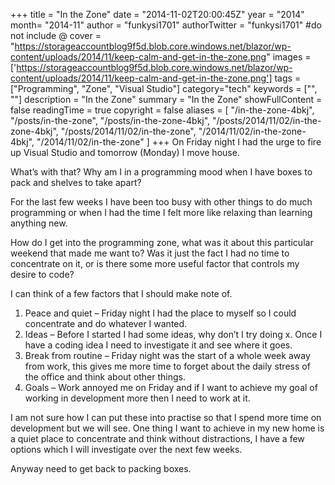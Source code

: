 +++
title = "In the Zone"
date = "2014-11-02T20:00:45Z"
year = "2014"
month= "2014-11"
author = "funkysi1701"
authorTwitter = "funkysi1701" #do not include @
cover = "https://storageaccountblog9f5d.blob.core.windows.net/blazor/wp-content/uploads/2014/11/keep-calm-and-get-in-the-zone.png"
images = ['https://storageaccountblog9f5d.blob.core.windows.net/blazor/wp-content/uploads/2014/11/keep-calm-and-get-in-the-zone.png']
tags = ["Programming", "Zone", "Visual Studio"]
category="tech"
keywords = ["", ""]
description = "In the Zone"
summary = "In the Zone"
showFullContent = false
readingTime = true
copyright = false
aliases = [
    "/in-the-zone-4bkj",
    "/posts/in-the-zone",
    "/posts/in-the-zone-4bkj",
    "/posts/2014/11/02/in-the-zone-4bkj",
    "/posts/2014/11/02/in-the-zone",
    "/2014/11/02/in-the-zone-4bkj",
    "/2014/11/02/in-the-zone"
]
+++
On Friday night I had the urge to fire up Visual Studio and tomorrow (Monday) I move house.

What’s with that? Why am I in a programming mood when I have boxes to pack and shelves to take apart?

For the last few weeks I have been too busy with other things to do much programming or when I had the time I felt more like relaxing than learning anything new.

How do I get into the programming zone, what was it about this particular weekend that made me want to? Was it just the fact I had no time to concentrate on it, or is there some more useful factor that controls my desire to code?

I can think of a few factors that I should make note of.

1. Peace and quiet – Friday night I had the place to myself so I could concentrate and do whatever I wanted.
2. Ideas – Before I started I had some ideas, why don’t I try doing x. Once I have a coding idea I need to investigate it and see where it goes.
3. Break from routine – Friday night was the start of a whole week away from work, this gives me more time to forget about the daily stress of the office and think about other things.
4. Goals – Work annoyed me on Friday and if I want to achieve my goal of working in development more then I need to work at it.

I am not sure how I can put these into practise so that I spend more time on development but we will see. One thing I want to achieve in my new home is a quiet place to concentrate and think without distractions, I have a few options which I will investigate over the next few weeks.

Anyway need to get back to packing boxes.